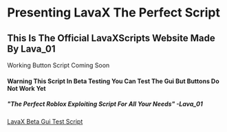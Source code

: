 # Presenting LavaX The Perfect Script
## This Is The Official LavaXScripts Website Made By Lava_01
Working Button Script Coming Soon
#### Warning This Script In Beta Testing You Can Test The Gui But Buttons Do Not Work Yet
##### "The Perfect Roblox Exploiting Script For All Your Needs" -Lava_01


[LavaX Beta Gui Test Script](https://raw.githubusercontent.com/LavaXScripts/LavaXPrivate/main/LavaXPrivate)
